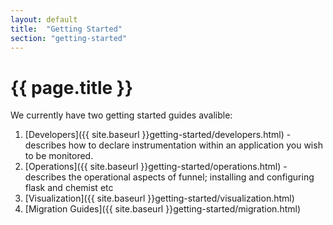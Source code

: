 ```yaml
---
layout: default
title:  "Getting Started"
section: "getting-started"
---
```


# {{ page.title }}

We currently have two getting started guides avalible:

1. [Developers]({{ site.baseurl }}getting-started/developers.html) - describes how to declare instrumentation within an application you wish to be monitored.
2. [Operations]({{ site.baseurl }}getting-started/operations.html) - describes the operational aspects of funnel; installing and configuring flask and chemist etc
3. [Visualization]({{ site.baseurl }}getting-started/visualization.html)
4. [Migration Guides]({{ site.baseurl }}getting-started/migration.html)
